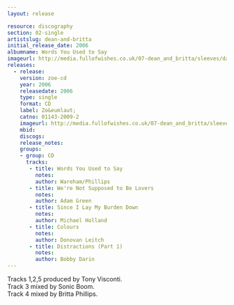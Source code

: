 ```yaml
---
layout: release

resource: discography
section: 02-single
artistslug: dean-and-britta
initial_release_date: 2006
albumname: Words You Used to Say
imageurl: http://media.fullofwishes.co.uk/07-dean_and_britta/sleeves/dab_words.jpg
releases:
  - release: 
    version: zoe-cd
    year: 2006
    releasedate: 2006
    type: single
    format: CD
    label: Zo&eumlaut;
    catno: 01143-2009-2
    imageurl: http://media.fullofwishes.co.uk/07-dean_and_britta/sleeves/dab_words.jpg
    mbid: 
    discogs: 
    release_notes:
    groups:
    - group: CD
      tracks:
       - title: Words You Used to Say
         notes:
         author: Wareham/Phillips
       - title: We're Not Supposed to Be Lovers
         notes: 
         author: Adam Green
       - title: Since I Lay My Burden Down
         notes: 
         author: Michael Holland
       - title: Colours
         notes: 
         author: Donovan Leitch
       - title: Distractions (Part 1)
         notes: 
         author: Bobby Darin
---
```

Tracks 1,2,5 produced by Tony Visconti.  
Track 3 mixed by Sonic Boom.  
Track 4 mixed by Britta Phillips.  

